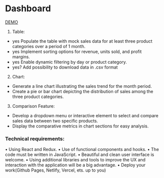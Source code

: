 # Dashboard

[DEMO](https://dashboard-phi-roan.vercel.app/)

1. Table:

- yes Populate the table with mock sales data for at least three product categories
  over a period of 1 month.
- yes Implement sorting options for revenue, units sold, and profit margins.
- yes Enable dynamic filtering by day or product category.
- yes? Add possibility to download data in .csv format

2. Chart:

- Generate a line chart illustrating the sales trend for the month period.
- Create a pie or bar chart depicting the distribution of sales among the three product categories.

3. Comparison Feature:

- Develop a dropdown menu or interactive element to select and compare sales
  data between two specific products.
- Display the comparative metrics in chart sections for easy analysis.

### Technical requirements:

• Using React and Redux.
• Use of functional components and hooks.
• The code must be written in JavaScript.
• Beautiful and clean user interface is welcome.
• Using additional libraries and tools to improve the UX and interaction with the
application will be a big advantage.
• Deploy your work(Github Pages, Netlify, Vercel, ets. up to you)
